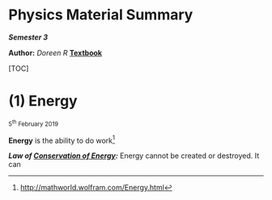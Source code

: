 Physics Material Summary
==============

***Semester 3***

**Author:** *Doreen R*
[**Textbook**](https://cnx.org/contents/jQSmhtXo@19.8:6pB5TgBD@8/Connection-for-AP%C2%AE-Courses)

[TOC]

# (1) Energy
<sub>5<sup>th</sup> February 2019</sub>



**Energy** is the ability to do work[^enwolf]

[^enwolf]: http://mathworld.wolfram.com/Energy.html  



***Law of [Conservation of Energy](https://en.wikipedia.org/wiki/Conservation_of_energy):*** Energy cannot be created or destroyed. It can



